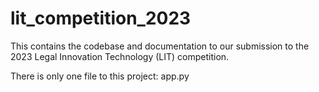 # lit_competition_2023
This contains the codebase and documentation to our submission to the 2023 Legal Innovation Technology (LIT) competition.

There is only one file to this project: app.py
